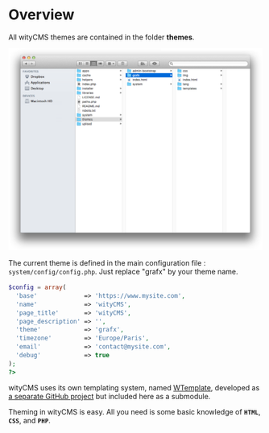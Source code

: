 # Overview

All wityCMS themes are contained in the folder **themes**.

![](02-witycms-folders-theme.png)

The current theme is defined in the main configuration file : `system/config/config.php`. Just replace "grafx" by your theme name. 

```php
$config = array(
  'base'             => 'https://www.mysite.com',
  'name'             => 'wityCMS',
  'page_title'       => 'wityCMS',
  'page_description' => '',
  'theme'            => 'grafx',
  'timezone'         => 'Europe/Paris',
  'email'            => 'contact@mysite.com',
  'debug'            => true
);
?>
```

wityCMS uses its own templating system, named [WTemplate](https://github.com/Creatiwity/WTemplate), developed as [a separate GitHub project](https://github.com/Creatiwity/WTemplate) but included here as a submodule.

Theming in wityCMS is easy. All you need is some basic knowledge of **`HTML`**, **`CSS`**, and **`PHP`**.